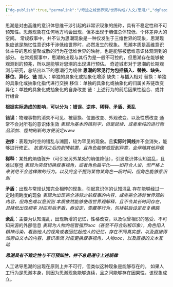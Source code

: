 ```yaml
---
{"dg-publish":true,"permalink":"/奇迹之城世界观/世界构成/人文/思潮/","dgPassFrontmatter":true}
---
```


思潮是对由高维的意识体思维干涉引起的非常识现象的统称，具有不稳定性和不可预知性。思潮现象在任何地方均会出现，但多出现于熵值总体较低、个体差异大的空间。
常规叙事中，并不认为思潮现象是一种仅发生于三维世界的现象，思潮现象应该是施忆性意识体干涉低维世界时，必然发生的现象。
思潮本质是高维意识体主导的思维量聚或散的行为在低维世界的映射，也是能够被低维意识体观测到的部分。
在常规叙事中，思潮的出现与其行为是一般不可控的，但思潮存在能够被观测到的预兆，所以是能够对思潮的出现进行预估。
奇迹城市对于思潮的长期观测与研究，总结出以下的思潮行为规律
**思潮的常见行为包括插入、替换、缺失、移位、异化、链**
插入：单独的具象化或抽象化增添
缺失：与插入相对
替换：单独的具象化或抽象化指代进行交换
移位：单独的具象化或抽象化的归属关系链改变
异化：单独的具象化或抽象化的自身改变
链：上述行为的前后因果性组合、或并行组合

**根据实际造成的影响，可以分为：错误、逆序、稀释、矛盾、紊乱**

**错误**：物理事物的消失不可见、被替换、位置改变、外观改变、以及性质改变
通常不会对所有的意识体生效
*表现为基本的错别字，但是延续、或者单纯的进行物品添加、怪物刷新的方便设定www*

**逆序**：表现为时空的错乱与溯回，较为罕见的现象。且**实际时间线**并不会消失，能够进行修正。
*故意将之后的剧情前置，且角色能够感受到异常，会伴随其他异像*

**稀释**：某处的熵值骤升（可引发另外某处的熵值降低），引发意识体认知混乱，且难以察觉
*表现为突然切换叙事视角，或者角色扁平化——如符合人设，但严格上来说绝不会这样做的行为*，*以及完全不提到某物某角色一段时间，但角色能够意识到*

**矛盾**：出现与常规认知完全相悖的现象，引起意识体的认知混乱
存在能够经过一定时间跨度的现象
*表现为出现完全违背之前叙事的内容，或者完全违背世界观的内容，但角色难以意识到*
*本质依然能够使用世界观解释，且不令其长时间存在，且降低出现频率*
*对应前后矛盾，吞设定，雪藏等行为，包括前后设定反复横跳*

**紊乱**：主要为认知混乱，出现新增的记忆，性格改变，以及似曾相识的感受、不可知来源的外部信息
*表现为人物的短暂强烈ooc（甚至不符合刻板印象），角色陷入精神污染，看到他人的视角或者回忆起他人的记忆，存在不同真实感，以及直接得知旁白文本的内容，意识串流*
*对应更换叙事视角，人物ooc，以及直接的文本互动*

***思潮具有不稳定性与不可预知性，并不总是遵守上述规律***

人工诱导思潮的出现在原则上并不可行，但类似这种现象是能够存在的。
如果人工行为是思潮本身，则因为思潮现象能够连续，且之间能够存在因果性，该现象成立。
